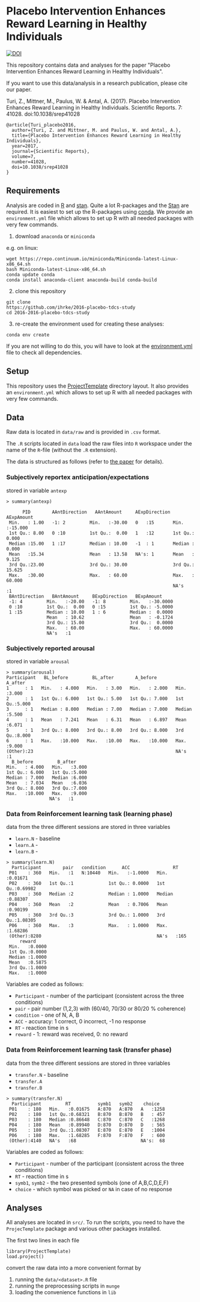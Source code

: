 # Placebo Intervention Enhances Reward Learning in Healthy Individuals

[![DOI](https://zenodo.org/badge/19634/ihrke/2016-placebo-tdcs-study.svg)](https://zenodo.org/badge/latestdoi/19634/ihrke/2016-placebo-tdcs-study)

This repository contains data and analyses for the paper "Placebo Intervention Enhances Reward Learning in Healthy Individuals".

If you want to use this data/analysis in a research publication,
please cite our paper.


Turi, Z., Mittner, M., Paulus, W. & Antal, A. (2017).
Placebo Intervention Enhances Reward Learning in Healthy Individuals. Scientific Reports. 7: 41028. doi:10.1038/srep41028

~~~{bibtex}
@article{Turi_placebo2016,
  author={Turi, Z. and Mittner, M. and Paulus, W. and Antal, A.},
  title={Placebo Intervention Enhances Reward Learning in Healthy Individuals},
  year=2017,
  journal={Scientific Reports},
  volume=7,
  number=41028,
  doi=10.1038/srep41028
}
~~~

## Requirements

Analysis are coded in [R](http://r-project.org) and [stan](http://mc-stan.org). Quite a lot R-packages and the [Stan](http://mc-stan.org) are required. It is easiest to set up the
R-packages using [conda](https://www.continuum.io/downloads).  We
provide an `environment.yml` file which allows to set up R with all
needed packages with very few commands.

1. download `anaconda` or `miniconda`

 e.g. on linux:
 ~~~{bash}
 wget https://repo.continuum.io/miniconda/Miniconda-latest-Linux-x86_64.sh
 bash Miniconda-latest-Linux-x86_64.sh
 conda update conda
 conda install anaconda-client anaconda-build conda-build
 ~~~

2. clone this repository
 ~~~{bash}
 git clone
 https://github.com/ihrke/2016-placebo-tdcs-study
 cd 2016-2016-placebo-tdcs-study
 ~~~

3. re-create the environment used for creating these analyses:
 ~~~{bash}
 conda env create
 ~~~

If you are not willing to do this, you will have to look at the
[environment.yml](./environment.yml) file to check all
dependencies.

## Setup

This repository uses the
[ProjectTemplate](http://projecttemplate.net/) directory layout. It
also provides an `environment.yml` which allows to set up R with all
needed packages with very few commands.

## Data

Raw data is located in `data/raw` and is provided in `.csv` format.

The `.R` scripts located in `data` load the raw files into `R`
workspace under the name of the `R`-file (without the `.R` extension).

The data is structured as follows (refer to [the paper]() for
details).

### Subjectively reportex anticipation/expectations

stored in variable `antexp`

~~~
> summary(antexp)

      PID        AAntDirection   AAntAmount     AExpDirection   AExpAmount
 Min.   : 1.00   -1: 2         Min.   :-30.00   0   :15       Min.   :-15.000
 1st Qu.: 8.00   0 :10         1st Qu.:  0.00   1   :12       1st Qu.:  0.000
 Median :15.00   1 :17         Median : 10.00   -1  : 1       Median :  0.000
 Mean   :15.34                 Mean   : 13.58   NA's: 1       Mean   :  9.125
 3rd Qu.:23.00                 3rd Qu.: 30.00                 3rd Qu.: 15.625
 Max.   :30.00                 Max.   : 60.00                 Max.   : 60.000
                                                              NA's   :1
 BAntDirection   BAntAmount     BExpDirection   BExpAmount
 -1: 4         Min.   :-20.00   -1: 8         Min.   :-30.0000
 0 :10         1st Qu.:  0.00   0 :15         1st Qu.: -5.0000
 1 :15         Median : 10.00   1 : 6         Median :  0.0000
               Mean   : 10.62                 Mean   : -0.1724
               3rd Qu.: 15.00                 3rd Qu.:  0.0000
               Max.   : 60.00                 Max.   : 60.0000
               NA's   :1
~~~

### Subjectively reported arousal

stored in variable `arousal`

~~~
> summary(arousal)
Participant   BL_before         BL_after        A_before         A_after
1      : 1   Min.   : 4.000   Min.   : 3.00   Min.   : 2.000   Min.   :3.000
2      : 1   1st Qu.: 6.000   1st Qu.: 5.00   1st Qu.: 7.000   1st Qu.:5.000
3      : 1   Median : 8.000   Median : 7.00   Median : 7.000   Median :5.500
4      : 1   Mean   : 7.241   Mean   : 6.31   Mean   : 6.897   Mean   :6.071
5      : 1   3rd Qu.: 8.000   3rd Qu.: 8.00   3rd Qu.: 8.000   3rd Qu.:8.000
6      : 1   Max.   :10.000   Max.   :10.00   Max.   :10.000   Max.   :9.000
(Other):23                                                     NA's   :1
  B_before         B_after
Min.   : 4.000   Min.   :3.000
1st Qu.: 6.000   1st Qu.:5.000
Median : 7.000   Median :6.000
Mean   : 7.034   Mean   :6.036
3rd Qu.: 8.000   3rd Qu.:7.000
Max.   :10.000   Max.   :9.000
                NA's   :1
~~~

### Data from Reinforcement learning task (learning phase)

data from the three different sessions are stored in three variables

- `learn.N` - baseline
- `learn.A` -
- `learn.B` -

~~~
> summary(learn.N)
  Participant        pair   condition      ACC                RT
 P01    : 360   Min.   :1   N:10440   Min.   :-1.0000   Min.   :0.01671
 P02    : 360   1st Qu.:1             1st Qu.: 0.0000   1st Qu.:0.69982
 P03    : 360   Median :2             Median : 1.0000   Median :0.88307
 P04    : 360   Mean   :2             Mean   : 0.7006   Mean   :0.90199
 P05    : 360   3rd Qu.:3             3rd Qu.: 1.0000   3rd Qu.:1.08305
 P06    : 360   Max.   :3             Max.   : 1.0000   Max.   :1.68286
 (Other):8280                                           NA's   :165
     reward
 Min.   :0.0000
 1st Qu.:0.0000
 Median :1.0000
 Mean   :0.5875
 3rd Qu.:1.0000
 Max.   :1.0000
~~~

Variables are coded as follows:

- `Participant` - number of the participant (consistent across the three conditions)
- `pair`  - pair number (1,2,3) with (60/40, 70/30 or 80/20 % coherence)
- `condition` - one of N, A, B
- `ACC` - accuracy: 1 correct, 0 incorrect, -1 no response
- `RT` - reaction time in s
- `reward` - 1: reward was received, 0: no reward

### Data from Reinforcement learning task (transfer phase)

data from the three different sessions are stored in three variables

- `transfer.N` - baseline
- `transfer.A`
- `transfer.B`

~~~
> summary(transfer.N)
  Participant         RT          symb1   symb2    choice
 P01    : 180   Min.   :0.01675   A:870   A:870   A   :1258
 P02    : 180   1st Qu.:0.68321   B:870   B:870   B   : 457
 P03    : 180   Median :0.86648   C:870   C:870   C   :1268
 P04    : 180   Mean   :0.89940   D:870   D:870   D   : 565
 P05    : 180   3rd Qu.:1.08307   E:870   E:870   E   :1004
 P06    : 180   Max.   :1.68285   F:870   F:870   F   : 600
 (Other):4140   NA's   :68                        NA's:  68
~~~

Variables are coded as follows:

- `Participant` - number of the participant (consistent across the three conditions)
- `RT` - reaction time in s
- `symb1`, `symb2` - the two presented symbols (one of A,B,C,D,E,F)
- `choice` - which symbol was picked or `NA` in case of no response


## Analyses

All analyses are located in `src/`. To run the scripts, you need to
have the `ProjecTemplate` package and various other packages
installed.

The first two lines in each file
~~~{R}
library(ProjectTemplate)
load.project()
~~~
convert the raw data into a more convenient format by

1. running the `data/<dataset>.R` file
2. running the preprocessing scripts in `munge`
3. loading the convenience functions in `lib`
